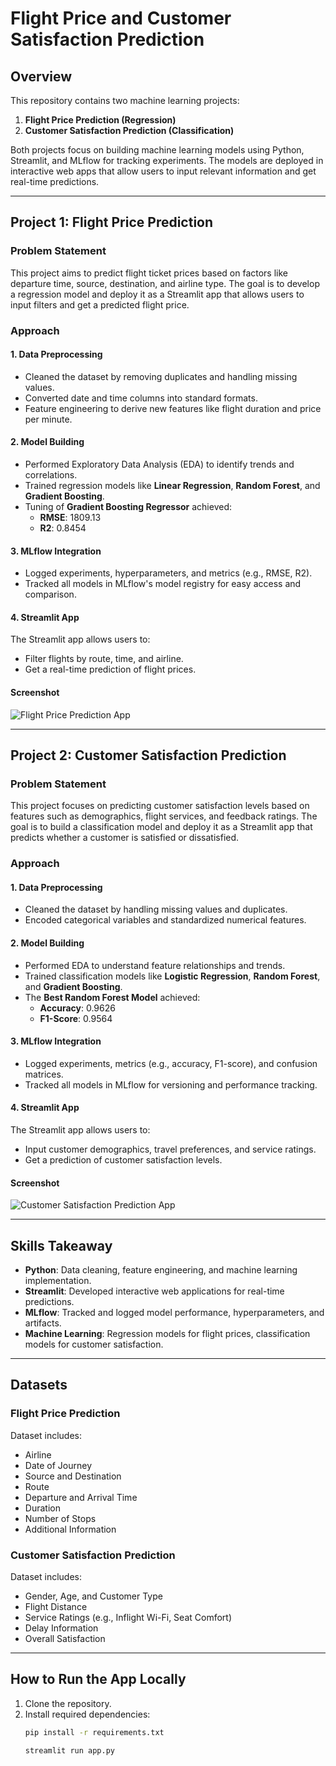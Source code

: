 # Flight Price and Customer Satisfaction Prediction

## Overview

This repository contains two machine learning projects:

1. **Flight Price Prediction (Regression)**
2. **Customer Satisfaction Prediction (Classification)**

Both projects focus on building machine learning models using Python, Streamlit, and MLflow for tracking experiments. The models are deployed in interactive web apps that allow users to input relevant information and get real-time predictions.

---

## Project 1: Flight Price Prediction

### Problem Statement
This project aims to predict flight ticket prices based on factors like departure time, source, destination, and airline type. The goal is to develop a regression model and deploy it as a Streamlit app that allows users to input filters and get a predicted flight price.

### Approach

#### 1. Data Preprocessing
- Cleaned the dataset by removing duplicates and handling missing values.
- Converted date and time columns into standard formats.
- Feature engineering to derive new features like flight duration and price per minute.

#### 2. Model Building
- Performed Exploratory Data Analysis (EDA) to identify trends and correlations.
- Trained regression models like **Linear Regression**, **Random Forest**, and **Gradient Boosting**.
- Tuning of **Gradient Boosting Regressor** achieved:
  - **RMSE**: 1809.13
  - **R2**: 0.8454

#### 3. MLflow Integration
- Logged experiments, hyperparameters, and metrics (e.g., RMSE, R2).
- Tracked all models in MLflow's model registry for easy access and comparison.

#### 4. Streamlit App
The Streamlit app allows users to:
- Filter flights by route, time, and airline.
- Get a real-time prediction of flight prices.

#### Screenshot
![Flight Price Prediction App](path/to/your/flight_prediction_screenshot.png)

---

## Project 2: Customer Satisfaction Prediction

### Problem Statement
This project focuses on predicting customer satisfaction levels based on features such as demographics, flight services, and feedback ratings. The goal is to build a classification model and deploy it as a Streamlit app that predicts whether a customer is satisfied or dissatisfied.

### Approach

#### 1. Data Preprocessing
- Cleaned the dataset by handling missing values and duplicates.
- Encoded categorical variables and standardized numerical features.

#### 2. Model Building
- Performed EDA to understand feature relationships and trends.
- Trained classification models like **Logistic Regression**, **Random Forest**, and **Gradient Boosting**.
- The **Best Random Forest Model** achieved:
  - **Accuracy**: 0.9626
  - **F1-Score**: 0.9564

#### 3. MLflow Integration
- Logged experiments, metrics (e.g., accuracy, F1-score), and confusion matrices.
- Tracked all models in MLflow for versioning and performance tracking.

#### 4. Streamlit App
The Streamlit app allows users to:
- Input customer demographics, travel preferences, and service ratings.
- Get a prediction of customer satisfaction levels.

#### Screenshot
![Customer Satisfaction Prediction App](path/to/your/customer_satisfaction_screenshot.png)

---

## Skills Takeaway

- **Python**: Data cleaning, feature engineering, and machine learning implementation.
- **Streamlit**: Developed interactive web applications for real-time predictions.
- **MLflow**: Tracked and logged model performance, hyperparameters, and artifacts.
- **Machine Learning**: Regression models for flight prices, classification models for customer satisfaction.

---

## Datasets

### Flight Price Prediction
Dataset includes:
- Airline
- Date of Journey
- Source and Destination
- Route
- Departure and Arrival Time
- Duration
- Number of Stops
- Additional Information



### Customer Satisfaction Prediction
Dataset includes:
- Gender, Age, and Customer Type
- Flight Distance
- Service Ratings (e.g., Inflight Wi-Fi, Seat Comfort)
- Delay Information
- Overall Satisfaction



---

## How to Run the App Locally

1. Clone the repository.
2. Install required dependencies:
   ```bash
   pip install -r requirements.txt

   streamlit run app.py
